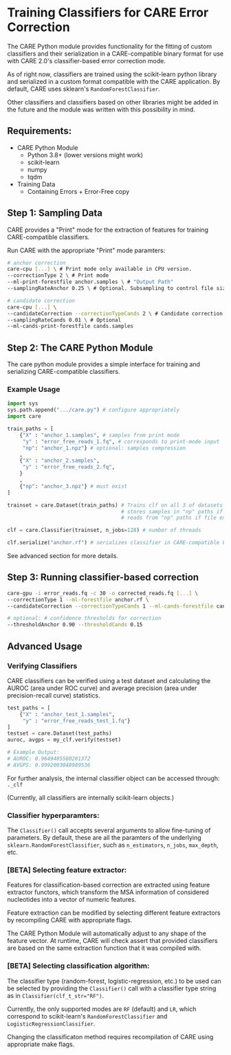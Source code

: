 # Training Classifiers for CARE Error Correction

The CARE Python module provides functionality for the fitting of custom classifiers and their serialization in a CARE-compatible binary format for use with CARE 2.0's classifier-based error correction mode.

As of right now, classifiers are trained using the scikit-learn python library and serialized in a custom format compatible with the CARE application. By default, CARE uses sklearn's `RandomForestClassifier`.

Other classifiers and classifiers based on other libraries might be added in the future and the module was written with this possibility in mind.

## Requirements:

- CARE Python Module
  - Python 3.8+ (lower versions might work)
  - scikit-learn
  - numpy
  - tqdm
- Training Data
  - Containing Errors + Error-Free copy

## Step 1: Sampling Data

CARE provides a "Print" mode for the extraction of features for training CARE-compatible classifiers.

Run CARE with the appropriate "Print" mode paramters:

```bash
# anchor correction
care-cpu [...] \ # Print mode only available in CPU version.
--correctionType 2 \ # Print mode
--ml-print-forestfile anchor.samples \ # "Output Path"
--samplingRateAnchor 0.25 \ # Optional. Subsampling to control file size.

# candidate correction
care-cpu [...] \
--candidateCorrection --correctionTypeCands 2 \ # Candidate correction and print mode
--samplingRateCands 0.01 \ # Optional
--ml-cands-print-forestfile cands.samples 
```

## Step 2: The CARE Python Module

The care python module provides a simple interface for training and serializing CARE-compatible classifiers.

### Example Usage

```python
import sys
sys.path.append(".../care.py") # configure appropriately
import care

train_paths = [
    {"X" : "anchor_1.samples", # samples from print mode
     "y" : "error_free_reads_1.fq", # corresponds to print-mode input
     "np": "anchor_1.npz"} # optional: samples compression
    ,
    {"X" : "anchor_2.samples",
     "y" : "error_free_reads_2.fq",
    }
    ,
    {"np": "anchor_3.npz"} # must exist
]

trainset = care.Dataset(train_paths) # Trains clf on all 3 of datasets
                                     # stores samples in "np" paths if provided
                                     # reads from "np" paths if file exists

clf = care.Classifier(trainset, n_jobs=128) # number of threads

clf.serialize("anchor.rf") # serializes classifier in CARE-compatible binary format
```
See advanced section for more details.

## Step 3: Running classifier-based correction
```bash
care-gpu -i error_reads.fq -c 30 -o corrected_reads.fq [...] \
--correctionType 1 --ml-forestfile anchor.rf \
--candidateCorrection --correctionTypeCands 1 --ml-cands-forestfile cands.rf \

# optional: # confidence thresholds for correction
--thresholdAnchor 0.90 --thresholdCands 0.15 
```

## Advanced Usage

### Verifying Classifiers

CARE classifiers can be verified using a test dataset and calculating the AUROC (area under ROC curve) and
average precision (area under precision-recall curve)
statistics.

```python
test_paths = [
    {"X" : "anchor_test_1.samples", 
     "y" : "error_free_reads_test_1.fq"}
]
testset = care.Dataset(test_paths)
auroc, avgps = my_clf.verify(testset)

# Example Output:
# AUROC: 0.9649405580281372
# AVGPS: 0.9992003048989536
```

For further analysis, the internal classifier object can be accessed through:
`._clf`

(Currently, all classifiers are internally scikit-learn objects.)

### Classifier hyperparamters:

The `Classifier()` call accepts several arguments to allow fine-tuning of parameters.
By default, these are all the paramters of the underlying `sklearn.RandomForestClassifier`, such as `n_estimators`, `n_jobs`, `max_depth`, etc.


### [BETA] Selecting feature extractor:
Features for classification-based correction are extracted using feature extractor functors, which transform the MSA information of considered nucleotides into a vector of numeric features.

Feature extraction can be modified by selecting different feature extractors by recompiling CARE with appropriate flags.

The CARE Python Module will automatically adjust to any shape of the feature vector.
At runtime, CARE will check assert that provided classifiers are based on the same extraction function that it was compiled with.

### [BETA] Selecting classification algorithm:

The classifier type (random-forest, logistic-regression, etc.) to be used
can be selected by providing the `Classifier()` call 
with a classifier type string as in `Classifier(clf_t_str="RF")`.

Currently, the only supported modes are `RF` (default) and `LR`, which correspond to scikit-learn's `RandomForestClassifier` and `LogisticRegressionClassifier`.

Changing the classificaton method requires recompilation of CARE using appropriate make flags.

